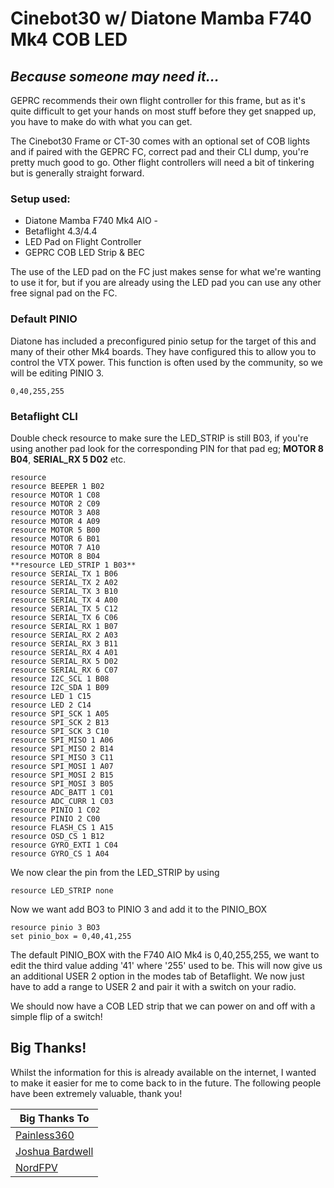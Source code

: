 # Cinebot30 w/ Diatone Mamba F740 Mk4 COB LED
## _Because someone may need it..._


GEPRC recommends their own flight controller for this frame, but as it's quite difficult to get your hands on most stuff before they get snapped up, you have to make do with what you can get.

The Cinebot30 Frame or CT-30 comes with an optional set of COB lights and if paired with the GEPRC FC, correct pad and their CLI dump, you're pretty much good to go. Other flight controllers will need a bit of tinkering but is generally straight forward.
### Setup used:
- Diatone Mamba F740 Mk4 AIO -
- Betaflight 4.3/4.4
- LED Pad on Flight Controller
- GEPRC COB LED Strip & BEC

The use of the LED pad on the FC just makes sense for what we're wanting to use it for, but if you are already using the LED pad you can use any other free signal pad on the FC.

### Default PINIO

Diatone has included a preconfigured pinio setup for the target of this and many of their other Mk4 boards.
They have configured this to allow you to control the VTX power. This function is often used by the community, so we will be editing PINIO 3.

```
0,40,255,255
```

### Betaflight CLI

Double check resource to make sure the LED_STRIP is still B03, if you're using another pad look for the corresponding PIN for that pad
eg; **MOTOR 8 B04**, **SERIAL_RX 5 D02** etc.

```
resource
resource BEEPER 1 B02
resource MOTOR 1 C08
resource MOTOR 2 C09
resource MOTOR 3 A08
resource MOTOR 4 A09
resource MOTOR 5 B00
resource MOTOR 6 B01
resource MOTOR 7 A10
resource MOTOR 8 B04
**resource LED_STRIP 1 B03** 
resource SERIAL_TX 1 B06
resource SERIAL_TX 2 A02
resource SERIAL_TX 3 B10
resource SERIAL_TX 4 A00
resource SERIAL_TX 5 C12
resource SERIAL_TX 6 C06
resource SERIAL_RX 1 B07
resource SERIAL_RX 2 A03
resource SERIAL_RX 3 B11
resource SERIAL_RX 4 A01
resource SERIAL_RX 5 D02
resource SERIAL_RX 6 C07
resource I2C_SCL 1 B08
resource I2C_SDA 1 B09
resource LED 1 C15
resource LED 2 C14
resource SPI_SCK 1 A05
resource SPI_SCK 2 B13
resource SPI_SCK 3 C10
resource SPI_MISO 1 A06
resource SPI_MISO 2 B14
resource SPI_MISO 3 C11
resource SPI_MOSI 1 A07
resource SPI_MOSI 2 B15
resource SPI_MOSI 3 B05
resource ADC_BATT 1 C01
resource ADC_CURR 1 C03
resource PINIO 1 C02
resource PINIO 2 C00
resource FLASH_CS 1 A15
resource OSD_CS 1 B12
resource GYRO_EXTI 1 C04
resource GYRO_CS 1 A04

```

We now clear the pin from the LED_STRIP by using

```
resource LED_STRIP none
```

Now we want add BO3 to PINIO 3 and add it to the PINIO_BOX

```
resource pinio 3 BO3
set pinio_box = 0,40,41,255
```

The default PINIO_BOX with the F740 AIO Mk4 is 0,40,255,255, we want to edit the third value adding '41' where '255' used to be. This will now give us an additional USER 2 option in the modes tab of Betaflight. We now just have to add a range to USER 2 and pair it with a switch on your radio. 

We should now have a COB LED strip that we can power on and off with a simple flip of a switch!

## Big Thanks!

Whilst the information for this is already available on the internet, I wanted to make it easier for me to come back to in the future. The following people have been extremely valuable, thank you!


| Big Thanks To | 
| ------ |
| [Painless360] | 
| [Joshua Bardwell] | 
| [NordFPV] |

   [Painless360]: <https://www.youtube.com/user/Painless360>
   [Joshua Bardwell]: <https://www.youtube.com/@JoshuaBardwell>
   [NordFPV]: <https://www.youtube.com/@NordFPV>